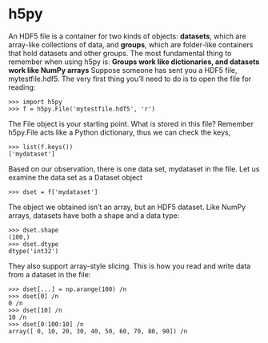 # h5py
An HDF5 file is a container for two kinds of objects: **datasets**, which are array-like collections of data, and **groups**, which are folder-like containers that hold datasets and other groups. The most fundamental thing to remember when using h5py is:
                    **Groups work like dictionaries, and datasets work like NumPy arrays**
Suppose someone has sent you a HDF5 file, mytestfile.hdf5. 
The very first thing you’ll need to do is to open the file for reading:
```
>>> import h5py
>>> f = h5py.File('mytestfile.hdf5', 'r')
```
The File object is your starting point. What is stored in this file? Remember h5py.File acts like a Python dictionary, thus we can check the keys,
```
>>> list(f.keys())
['mydataset']
```
Based on our observation, there is one data set, mydataset in the file. Let us examine the data set as a Dataset object
```
>>> dset = f['mydataset']
```
The object we obtained isn’t an array, but an HDF5 dataset. Like NumPy arrays, datasets have both a shape and a data type:
```
>>> dset.shape
(100,)
>>> dset.dtype
dtype('int32')
```
They also support array-style slicing. This is how you read and write data from a dataset in the file:
```
>>> dset[...] = np.arange(100) /n
>>> dset[0] /n
0 /n
>>> dset[10] /n
10 /n
>>> dset[0:100:10] /n
array([ 0, 10, 20, 30, 40, 50, 60, 70, 80, 90]) /n
```


